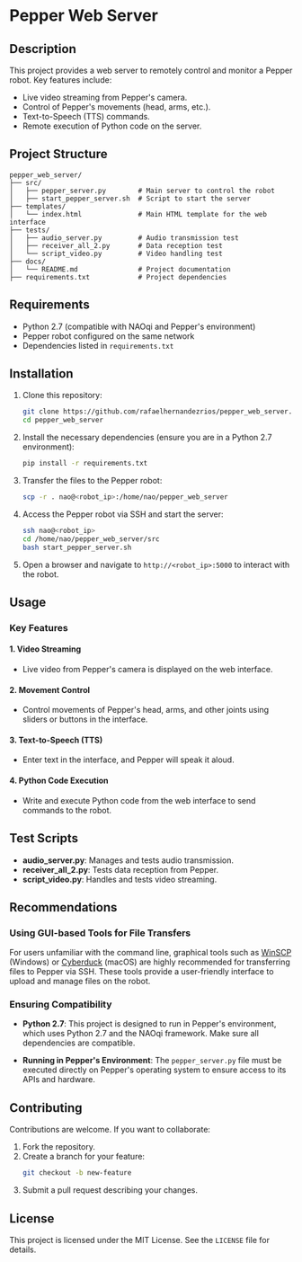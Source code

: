 
# Pepper Web Server

## Description
This project provides a web server to remotely control and monitor a Pepper robot. Key features include:

- Live video streaming from Pepper's camera.
- Control of Pepper's movements (head, arms, etc.).
- Text-to-Speech (TTS) commands.
- Remote execution of Python code on the server.

## Project Structure

```
pepper_web_server/
├── src/
│   ├── pepper_server.py        # Main server to control the robot
│   ├── start_pepper_server.sh  # Script to start the server
├── templates/
│   └── index.html              # Main HTML template for the web interface
├── tests/
│   ├── audio_server.py         # Audio transmission test
│   ├── receiver_all_2.py       # Data reception test
│   └── script_video.py         # Video handling test
├── docs/
│   └── README.md               # Project documentation
├── requirements.txt            # Project dependencies
```

## Requirements

- Python 2.7 (compatible with NAOqi and Pepper's environment)
- Pepper robot configured on the same network
- Dependencies listed in `requirements.txt`

## Installation

1. Clone this repository:

   ```bash
   git clone https://github.com/rafaelhernandezrios/pepper_web_server.git
   cd pepper_web_server
   ```

2. Install the necessary dependencies (ensure you are in a Python 2.7 environment):

   ```bash
   pip install -r requirements.txt
   ```

3. Transfer the files to the Pepper robot:

   ```bash
   scp -r . nao@<robot_ip>:/home/nao/pepper_web_server
   ```

4. Access the Pepper robot via SSH and start the server:

   ```bash
   ssh nao@<robot_ip>
   cd /home/nao/pepper_web_server/src
   bash start_pepper_server.sh
   ```

5. Open a browser and navigate to `http://<robot_ip>:5000` to interact with the robot.

## Usage

### Key Features

#### 1. Video Streaming
- Live video from Pepper's camera is displayed on the web interface.

#### 2. Movement Control
- Control movements of Pepper's head, arms, and other joints using sliders or buttons in the interface.

#### 3. Text-to-Speech (TTS)
- Enter text in the interface, and Pepper will speak it aloud.

#### 4. Python Code Execution
- Write and execute Python code from the web interface to send commands to the robot.

## Test Scripts
- **audio_server.py**: Manages and tests audio transmission.
- **receiver_all_2.py**: Tests data reception from Pepper.
- **script_video.py**: Handles and tests video streaming.

## Recommendations

### Using GUI-based Tools for File Transfers
For users unfamiliar with the command line, graphical tools such as [WinSCP](https://winscp.net) (Windows) or [Cyberduck](https://cyberduck.io) (macOS) are highly recommended for transferring files to Pepper via SSH. These tools provide a user-friendly interface to upload and manage files on the robot.

### Ensuring Compatibility
- **Python 2.7**: This project is designed to run in Pepper's environment, which uses Python 2.7 and the NAOqi framework. Make sure all dependencies are compatible.

- **Running in Pepper's Environment**: The `pepper_server.py` file must be executed directly on Pepper's operating system to ensure access to its APIs and hardware.

## Contributing

Contributions are welcome. If you want to collaborate:

1. Fork the repository.
2. Create a branch for your feature:
   ```bash
   git checkout -b new-feature
   ```
3. Submit a pull request describing your changes.

## License

This project is licensed under the MIT License. See the `LICENSE` file for details.
